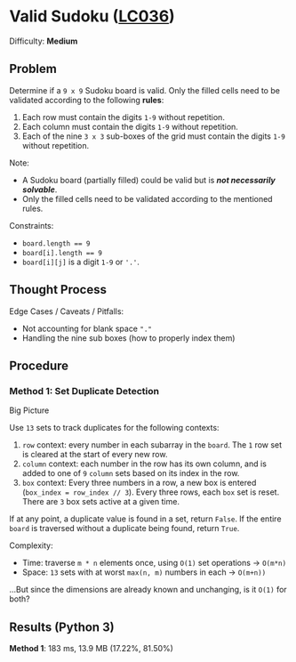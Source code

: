# Valid Sudoku ([LC036](https://leetcode.com/problems/valid-sudoku/))
Difficulty: **Medium**

## Problem
Determine if a `9 x 9` Sudoku board is valid. Only the filled cells need to be validated according to the following **rules**:
1. Each row must contain the digits `1-9` without repetition.
2. Each column must contain the digits `1-9` without repetition.
3. Each of the nine `3 x 3` sub-boxes of the grid must contain the digits `1-9` without repetition.

Note:
- A Sudoku board (partially filled) could be valid but is ***not necessarily solvable***.
- Only the filled cells need to be validated according to the mentioned rules.

Constraints:
- `board.length == 9`
- `board[i].length == 9`
- `board[i][j]` is a digit `1-9` or `'.'`.

## Thought Process

Edge Cases / Caveats / Pitfalls:
- Not accounting for blank space `"."`
- Handling the nine sub boxes (how to properly index them)

## Procedure

### Method 1: Set Duplicate Detection

Big Picture

Use `13` sets to track duplicates for the following contexts:
1. `row` context: every number in each subarray in the `board`. The `1` row set is cleared at the start of every new row.
2. `column` context: each number in the row has its own column, and is added to one of `9` `column` sets based on its index in the row.
3. `box` context: Every three numbers in a row, a new box is entered (`box_index = row_index // 3`).  Every three rows, each `box` set is reset.  There are `3` box sets active at a given time.

If at any point, a duplicate value is found in a set, return `False`.  If the entire `board` is traversed without a duplicate being found, return `True`.

Complexity:
- Time: traverse `m * n` elements once, using `O(1)` set operations -> `O(m*n)`
- Space: `13` sets with at worst `max(n, m)` numbers in each -> `O(m+n))`

...But since the dimensions are already known and unchanging, is it `O(1)` for both?

## Results (Python 3)

**Method 1**: 183 ms, 13.9 MB (17.22%, 81.50%)
